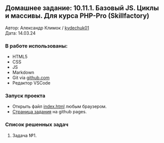 ## Домашнее задание: 10.11.1. Базовый JS. Циклы и массивы. Для курса PHP-Pro (Skillfactory)
Автор: Александр Климок / [kydechuk01](https://github.com/kydechuk01/)
<br>Дата: 14.03.24

### В работе использованы:
- HTML5
- CSS
- JS
- Markdown
- Git via [github.com](https://github.com)
- Редактор VSCode

### Запуск проекта

* Открыть файл [index.html](./index.html) любым браузером.
* [Страница задания]() на github pages.

### Список решенных задач

1. Задача №1. 
